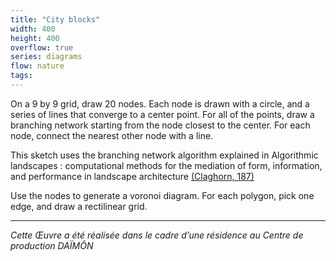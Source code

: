 ```yaml
---
title: "City blocks"
width: 400
height: 400
overflow: true
series: diagrams
flow: nature
tags:
---
```


On a 9 by 9 grid, draw 20 nodes. Each node is drawn with a circle, and a series of lines that converge to a center point. For all of the points, draw a branching network starting from the node closest to the center. For each node, connect the nearest other node with a line.

This sketch uses the branching network algorithm explained in Algorithmic landscapes : computational methods for the mediation of form, information, and performance in landscape architecture [(Claghorn, 187)](https://www.repo.uni-hannover.de/handle/123456789/3768)

Use the nodes to generate a voronoi diagram. For each polygon, pick one edge, and draw a rectilinear grid.

---
*Cette Œuvre a été réalisée dans le cadre d’une résidence au Centre de production DAÏMÔN*

